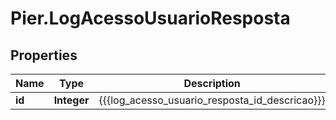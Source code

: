 # Pier.LogAcessoUsuarioResposta

## Properties
Name | Type | Description | Notes
------------ | ------------- | ------------- | -------------
**id** | **Integer** | {{{log_acesso_usuario_resposta_id_descricao}}} | [optional] 


